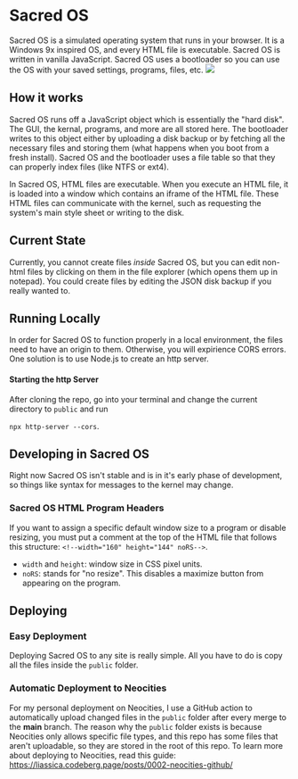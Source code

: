 # Sacred OS
Sacred OS is a simulated operating system that runs in your browser. It is a Windows 9x inspired OS, and every
HTML file is executable. Sacred OS is written in vanilla JavaScript. Sacred OS uses a bootloader so you can
use the OS with your saved settings, programs, files, etc.
<img src="https://i.imgur.com/79paNsU.png">

## How it works
Sacred OS runs off a JavaScript object which is essentially the "hard disk". The GUI, the kernal, programs,
and more are all stored here. The bootloader writes to this object either by uploading a disk backup or by
fetching all the necessary files and storing them (what happens when you boot from a fresh install). Sacred
OS and the bootloader uses a file table so that they can properly index files (like NTFS or ext4).

In Sacred OS, HTML files are executable. When you execute an HTML file, it is loaded into a window which
contains an iframe of the HTML file. These HTML files can communicate with the kernel, such as requesting
the system's main style sheet or writing to the disk.

## Current State
Currently, you cannot create files <i>inside</i> Sacred OS, but you can edit non-html files by clicking on
them in the file explorer (which opens them up in notepad). You could create files by editing the JSON
disk backup if you really wanted to.

## Running Locally
In order for Sacred OS to function properly in a local environment, the files need to have an origin to them.
Otherwise, you will expirience CORS errors. One solution is to use Node.js to create an http server.
#### Starting the http Server
After cloning the repo, go into your terminal and change the current directory to `public` and run

`npx http-server --cors`.

## Developing in Sacred OS
Right now Sacred OS isn't stable and is in it's early phase of development, so things like syntax for messages
to the kernel may change.
### Sacred OS HTML Program Headers
If you want to assign a specific default window size to a program or disable resizing, you must put a comment
at the top of the HTML file that follows this structure:
`<!--width="160" height="144" noRS-->`.

- `width` and `height`: window size in CSS pixel units.
- `noRS`: stands for "no resize". This disables a maximize button from appearing on the program.

## Deploying
### Easy Deployment
Deploying Sacred OS to any site is really simple. All you have to do is copy all the files inside the `public`
folder. 
### Automatic Deployment to Neocities
For my personal deployment on Neocities, I use a GitHub action to automatically upload changed files in
the `public` folder after every merge to the <b>main</b> branch. The reason why the `public` folder exists is
because Neocities only allows specific file types, and this repo has some files that aren't uploadable, so they
are stored in the root of this repo. To learn more about deploying to Neocities, read this guide:
https://liassica.codeberg.page/posts/0002-neocities-github/

